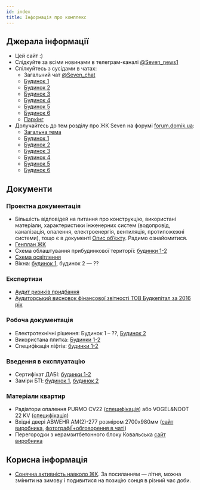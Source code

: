 ```yaml
---
id: index
title: Інформація про комплекс
---
```


## Джерала інформації

- Цей сайт :)
- Слідкуйте за всіми новинами в телеграм-каналі [@Seven_news1](https://t.me/Seven_news1)
- Спілкуйтесь з сусідами в чатах:
  - Загальний чат [@Seven_chat](https://t.me/Seven_chat)
  - [Будинок 1](https://t.me/sev1ab)
  - [Будинок 2](https://t.me/joinchat/FvthThVbr2z2NkEE11aUCw)
  - [Будинок 3](https://t.me/seven3ab)
  - [Будинок 4](https://t.me/Seven_4)
  - [Будинок 5](https://t.me/joinchat/AAAAAFgloUiHjmnzdX1uEg)
  - [Будинок 6](https://t.me/joinchat/Ajk1fhI7RNJoxCeZ5RJ5mA)
  - [Паркінг](https://t.me/joinchat/J4efN0p9MJySStrw-z_hJg)
- Долучайтесь до тем розділу про ЖК Seven на форумі [forum.domik.ua](http://forum.domik.ua/seven-f446.html):
  - [Загальна тема](http://forum.domik.ua/zhk-seven-dneprovskaya-naberezhnaya-18-stolitsa-group-t30153-4800.html)
  - [Будинок 1](http://forum.domik.ua/dom-1-zhk-seven-t32089.html)
  - [Будинок 2](http://forum.domik.ua/dom-2-zhk-seven-t32090.html)
  - [Будинок 3](http://forum.domik.ua/dom-3-zhk-seven-t32091.html)
  - [Будинок 4](http://forum.domik.ua/dom-4-zhk-seven-t32092.html)
  - [Будинок 5](http://forum.domik.ua/dom-5-zhk-seven-t32093.html)
  - [Будинок 6](http://forum.domik.ua/dom-6-zhk-seven-t32094.html)

## Документи

### Проектна документація

- Більшість відповідей на питання про конструкцію, використані матеріали, характеристики інженерних
  систем (водопровід, каналізація, опалення, електроенергія, вентиляція, протипожежні системи),
  тощо є в документі [Опис об’єкту](/wiki/complex/opis.docx). Радимо ознайомитися.
- [Генплан ЖК](/wiki/complex/seven_genplan_24-11-2016.pdf)
- Схема облаштування прибудинкової території: [будинки 1-2](/wiki/complex/pribudinkova_terytoria_1_2.pdf)
- [Схема освітлення](/wiki/complex/shema_sveta.pdf)
- Вікна: [будинок 1](/wiki/complex/windows_1.pdf), будинок 2 — ??

### Експертизи

- [Аудит ризиків придбання](/wiki/complex/risks_of_purchase.pdf)
- [Аудиторський висновок фінансової звітності ТОВ Будкепітал за 2016 рік](/wiki/complex/audit_visnovki_2016.pdf)

### Робоча документація

- Електротехнічні рішення: Будинок 1 – ??, [Будинок 2](/wiki/complex/Working_documentation_home_2.pdf)
- Використана плитка: [Будинки 1-2](/wiki/complex/plitka_1_2.xls)
- Специфікація ліфтів: [будинки 1-2](/wiki/complex/lifts_1_2.pdf)

### Введення в експлуатацію

- Сертифікат ДАБІ: [будинки 1-2](/wiki/complex/vvedennya_v_ekspluatatsiyu_1-2_cherha.pdf)
- Заміри БТІ: [будинок 1](/wiki/complex/dom-1_bti.pdf), [будинок 2](/wiki/complex/dom-2_bti.pdf)

### Матеріали квартир

- Радіатори опалення PURMO CV22
  ([специфікація](/wiki/complex/PURMO_CV22.pdf)) або VOGEL&NOOT 22 KV
  ([специфікація](https://www.vogelundnoot.com/ua/producti/ventilnie_radiatori.htm))
- Вхідні двері ABWEHR AM(2)-277 розміром 2700x980мм ([сайт виробника](https://xn--80acdajfcy2ed.xn--j1amh/constructor/fernanda.html),
  [фотографіЇ+обговорення в чаті](https://t.me/Seven_chat/25800))
- Перегородки з керамзитбетонного блоку Ковальська
  [сайт виробника](https://shop.kovalska.com/catalog/stroitelnie-bloki/keramzitobetonnie/)

## Корисна інформація

- [Сонячна активність навколо ЖК](https://www.suncalc.org/#/50.3988,30.6129,16.823188789538015/2019.08.01/11:57/1/0). За посиланням — літня,
можна змінити на зимову і подивитися на позицію сонця в різний час доби.
